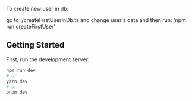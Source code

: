 To create new user in db:

go to ./createFirstUserInDb.ts and change user's data and then run: 'npm run createFirstUser'

## Getting Started

First, run the development server:

```bash
npm run dev
# or
yarn dev
# or
pnpm dev
```